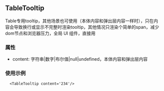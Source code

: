 ## TableTooltip
Table专用tooltip，其他场景也可使用（本体内容和弹出层内容一样时），只在内容会导致换行或显示不完整时渲染tooltip，其他情况只渲染个简单的span，减少dom节点和浏览器压力，全局 UI 组件，直接用

### 属性

- content: 字符串|数字|布尔值|null|undefined，本体内容和弹出层内容

### 使用示例

```
  <TableTooltip content='234'/>
```